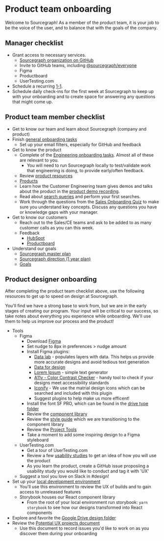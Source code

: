 # Product team onboarding

Welcome to Sourcegraph! As a member of the product team, it is your job to be the voice of the user, and to balance that with the goals of the company.

## Manager checklist

- Grant access to necessary services.
  - [Sourcegraph organization on GitHub](https://github.com/orgs/sourcegraph/people)
  - Invite to GitHub teams, including [@sourcegraph/everyone](https://github.com/orgs/sourcegraph/teams/everyone)
  - Figma
  - Productboard
  - UserTesting.com
- Schedule a recurring [1-1](../../leadership/1-1.md).
- Schedule daily check-ins for the first week at Sourcegraph to keep up with your onboarding and to create space for answering any questions that might come up.

## Product team member checklist

- Get to know our team and learn about Sourcegraph (company and product)
- Finish [general onboarding tasks](../../people-ops/onboarding/index.md#for-all-new-teammates)
  - Set up your email filters, especially for GitHub and feedback
- Get to know the product
  - Complete of the [Engineering onboarding tasks](../../engineering/onboarding/index.md). Almost all of these are relevant to you.
    - You will need to run Sourcegraph locally to test/validate work that engineering is doing, to provide early/often feedback.
  - Review [product resources](../index.md#resources)
  - [Products](https://about.sourcegraph.com/product)
  - Learn how the Customer Engineering team gives demos and talks about the product in the [product demo recording](https://drive.google.com/file/d/1idbCnce5MIvtAV0GOOwgB68zQJB2WmZ9/view).
  - Read about [search queries](https://docs.sourcegraph.com/user/search) and perform your first searches.
  - Work through the questions from the [Sales Onboarding Quiz](../sales/onboarding/quiz.md) to make sure you understand key concepts. Discuss any questions you have or knowledge gaps with your manager.
- Get to know our customers
  - Reach out to the Sales/CE teams and ask to be added to as many customer calls as you can this week.
  - Feedback
    - [HubSpot](https://app.hubspot.com/forms/2762526/a86bbac5-576d-4ca0-86c1-0c60837c3eab/submissions)
    - [Productboard](https://sourcegraph.productboard.com/insights/shared-inbox)
- Understand our goals
  - [Sourcegraph master plan](../../../company/strategy.md)
  - [Sourcegraph direction (1 year plan)](../../../direction/index.md)
  - [Goals](../../../company/goals/index.md)

## Product designer onboarding

After completing the product team checklist above, use the following resources to get up to speed on design at Sourcegraph.

You'll find we have a strong base to work from, but we are in the early stages of creating our program. Your input will be critical to our success, so take notes about everything you experience while onboarding. We'll use them to help us improve our process and the product!

- Tools
  - Figma
    - Download [Figma](https://www.figma.com)
    - Set nudge to 8px in preferences > nudge amount
    - Install Figma plugins:
       - [Data lab](https://www.figma.com/community/plugin/740286071386014712/Data-Lab) - populates layers with data. This helps us provide more accurate designs and avoid tedious text generation
       - [Data for design](https://drive.google.com/drive/folders/1Xw7t1rIWRTg3cJ1_v-A40FGKCLE9m9Pg?usp=sharing)
       - [Lorem Ipsum](https://www.figma.com/community/plugin/736000994034548392/Lorem-ipsum) - simple text generator
       - [A11y - Color Contrast Checker](https://www.figma.com/community/plugin/733159460536249875/A11y---Color-Contrast-Checker) - handy tool to check if your designs meet accessibility standards
       - [Iconify](https://www.figma.com/community/plugin/735098390272716381/Iconify) - We use the matrial design icons which can be searched and included with this plugin
       - Suggest plugins to help make us more efficent!
     - Install the font SF PRO, which can be found in the [drive type folder](https://drive.google.com/drive/folders/15NibaPYH4F0L_isvKHsYTFpwquv6DnRs)
     - Review the [component library](https://www.figma.com/file/BkY8Ak997QauG0Iu2EqArv/Sourcegraph-Components?node-id=0%3A1&viewport=4848%2C895%2C0.5811631679534912)
     - Review the [style guide](https://www.figma.com/file/Y4JDvoFnCmY1JIQIWdiOJh/styleguide__components?node-id=0%3A1&viewport=153%2C791%2C0.0701417475938797) which we are transitioning to the component library
    - Review the [Project Tools](https://www.figma.com/file/8qNcDzOXLj1hcOM76WDPN9/Project-Tools?node-id=0%3A1)
    - Take a moment to add some inspiring design to a Figma styleboard
   - UserTesting.com
     - Get a tour of UserTesting.com
      - Review a few [usability studies](https://drive.google.com/drive/folders/1qZEWiKSXIvtF8oEp5jGeUQdFcjd2KtVy?usp=sharing) to get an idea of how you will use the product
      - As you learn the product, create a GitHub issue proposiing a usability study you would like to conduct and tag it with 'UX'
    - Suggest a tool you love on Slack in #design!
- Set up your [local development environment](https://github.com/sourcegraph/sourcegraph/blob/master/doc/dev/local_development.md#step-1-install-dependencies)
  - You'll use this environment to review the UX of builds and to gain access to unreleased features 
  - Storybook houses our React component library
    - From the root of your local environment run storybook: `yarn storybook` to see how our designs transformed into React components
- Explore and favorite the [Google Drive design folder](https://drive.google.com/drive/folders/1xBRaw_2Ulccd_2ts0Wcq4Rgs6LuVblLU?usp=sharing)
- Review the [Potential UX projects document](https://docs.google.com/document/d/1LemO13R3f0Ku88WK8tFr7_Qo4teDA0Bebs8Y2TGkS3U/edit)
  - Use this document to record issues you'd like to work on as you discover them during your onboarding
